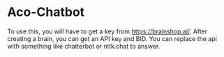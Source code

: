 # Aco-Chatbot

To use this, you will have to get a key from https://brainshop.ai/.
After creating a brain, you can get an API key and BID. You can replace the api with something like chatterbot or nltk.chat to answer.
